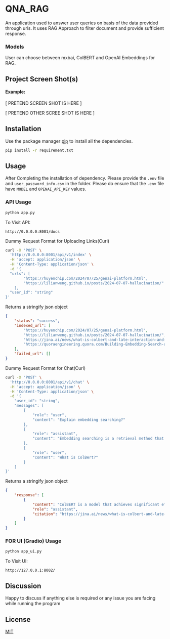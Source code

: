 # QNA_RAG

An application used to answer user queries on basis of the data provided through urls. It uses RAG Approach to filter document and provide sufficient response.

### Models
User can choose between mxbai, ColBERT and OpenAI Embeddings for RAG.

## Project Screen Shot(s)

#### Example:   

[ PRETEND SCREEN SHOT IS HERE ]

[ PRETEND OTHER SCREE SHOT IS HERE ]

## Installation

Use the package manager [pip](https://pip.pypa.io/en/stable/) to install all the dependencies.

```bash
pip install -r requirement.txt
```

## Usage
After Completing the installation of dependency. Please provide the `.env` file and  `user_password_info.csv` in the folder. Please do ensure that the `.env` file have `MODEL` and `OPENAI_API_KEY` values.

### API Usage 

```bash
python app.py
```
To Visit API:

`http://0.0.0.0:8001/docs`  

Dummy Request Format for Uploading Links(Curl)
```bash
curl -X 'POST' \
  'http://0.0.0.0:8001/api/v1/index' \
  -H 'accept: application/json' \
  -H 'Content-Type: application/json' \
  -d '{
  "urls": [
        "https://huyenchip.com/2024/07/25/genai-platform.html",
        "https://lilianweng.github.io/posts/2024-07-07-hallucination/"
    ],
  "user_id": "string"
}'
```
Returns a stringify json object
```json
{
    "status": "success",
    "indexed_url": [
        "https://huyenchip.com/2024/07/25/genai-platform.html",
        "https://lilianweng.github.io/posts/2024-07-07-hallucination/",
        "https://jina.ai/news/what-is-colbert-and-late-interaction-and-why-they-matter-in-search/",
        "https://quoraengineering.quora.com/Building-Embedding-Search-at-Quora"
    ],
    "failed_url": []
}
```
Dummy Request Format for Chat(Curl)
```bash
curl -X 'POST' \
  'http://0.0.0.0:8001/api/v1/chat' \
  -H 'accept: application/json' \
  -H 'Content-Type: application/json' \
  -d '{
    "user_id": "string",
    "messages": [
        {
            "role": "user",
            "content": "Explain embedding searching?"
        },
        {
            "role": "assistant",
            "content": "Embedding searching is a retrieval method that involves generating embeddings for documents or data points and then searching for similar embeddings to find relevant information. It is computationally expensive but can be improved over time to outperform term-based retrieval."
        },
        {
            "role": "user",
            "content": "What is ColBert?"
        }
    ]
}'
```
Returns a stringify json object
```json
{
    "response": [
        {
            "content": "ColBERT is a model that achieves significant efficiency gains by reducing computational costs (FLOPs) and latency compared to traditional BERT-based ranking models. It matches or exceeds the effectiveness of BERT-based models with much lower computational demands.",
            "role": "assistant",
            "citation": "https://jina.ai/news/what-is-colbert-and-late-interaction-and-why-they-matter-in-search/"
        }
    ]
}
```


### FOR UI (Gradio) Usage
```bash
python app_ui.py
```
To Visit UI:

`http://127.0.0.1:8002/` 


## Discussion

Happy to discuss if anything else is required or any issue you are facing while running the program

## License

[MIT](https://choosealicense.com/licenses/mit/)
